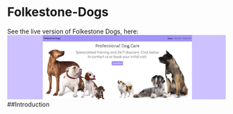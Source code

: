 ﻿# Folkestone-Dogs
See the live version of Folkestone Dogs, here: 
![Header for Folkestone Dogs website](/assets/images/READMEHeader.png)
##Introduction
